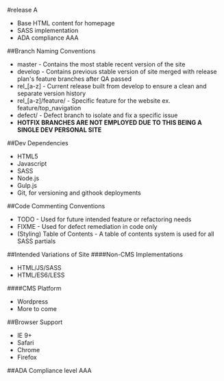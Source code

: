 #release A
 * Base HTML content for homepage
 * SASS implementation
 * ADA compliance AAA

##Branch Naming Conventions
 * master - Contains the most stable recent version of the site
 * develop - Contains previous stable version of site merged with release plan's feature branches after QA passed
 * rel_[a-z] - Current release built from develop to ensure a clean and separate version history
 * rel_[a-z]/feature/ - Specific feature for the website ex. feature/top_navigation
 * defect/ - Defect branch to isolate and fix a specific issue
 * **HOTFIX BRANCHES ARE NOT EMPLOYED DUE TO THIS BEING A SINGLE DEV PERSONAL SITE**

##Dev Dependencies
 * HTML5
 * Javascript
 * SASS
 * Node.js
 * Gulp.js
 * Git, for versioning and githook deployments

##Code Commenting Conventions
 * TODO - Used for future intended feature or refactoring needs 
 * FIXME - Used for defect remediation in code only
 * (Styling) Table of Contents - A table of contents system is used for all SASS partials

##Intended Variations of Site
####Non-CMS Implementations
 * HTML/JS/SASS
 * HTML/ES6/LESS

####CMS Platform
 * Wordpress
 * More to come

##Browser Support
 * IE 9+
 * Safari
 * Chrome 
 * Firefox

##ADA Compliance level AAA